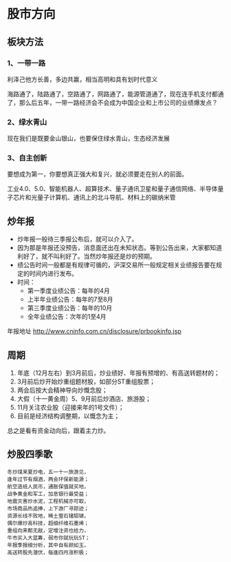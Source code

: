# 股市方向

## 板块方法

### 1、一带一路   

利泽己他方长善，多边共赢，相当高明和具有划时代意义

海路通了，陆路通了，空路通了，网路通了，能源管道通了，现在连手机支付都通了，那么后五年，一带一路经济会不会成为中国企业和上市公司的业绩爆发点？

### 2、绿水青山  

现在我们是既要金山银山，也要保住绿水青山，生态经济发展

### 3、自主创新  

要想成为第一，你要想真正强大和复兴，就必须要走在别人的前面。

工业4.0、5.0、智能机器人、超算技术、量子通讯卫星和量子通信网络、半导体量子芯片和光量子计算机、通讯上的北斗导航、材料上的碳纳米管

## 炒年报

- 炒年报一般待三季报公布后，就可以介入了。
- 因为那是年报还没预告，消息面还出在未知状态。等到公告出来，大家都知道利好了，就不叫利好了。当然炒年报还是炒的预期。
- 绩公告时间一般都是有规律可循的，沪深交易所一般规定相关业绩报告要在规定的时间内进行发布。
- 时间：
    - 第一季度业绩公告：每年的4月
    - 上半年业绩公告：每年的7至8月
    - 第三季度业绩公告：每年的10月
    - 全年业绩公告：次年的1至4月


年报地址
http://www.cninfo.com.cn/disclosure/prbookinfo.jsp

## 周期

1. 年底（12月左右）到3月前后，炒业绩好、年报有预增的、有高送转题材的；
2. 3月前后炒开始炒重组题材股，如部分ST重组股票；
3. 两会后按大会精神导向炒慨念股；
4. 大假（十一黄金周）5、9月前后炒酒店、旅游股；
5. 11月关注农业股（迎接来年的1号文件）；
6. 目前是经济结构调整期，以慨念为主；


总之是看有资金动向后，跟着主力炒。

## 炒股四季歌

```
冬炒煤来夏炒电，五一十一旅游见，
逢年过节有烟酒，两会环保新能源；
航空造纸人民币，通胀保值就买地，
战争黄金和军工，加息银行最受益；
地震灾害炒水泥，工程机械亦可取，
市场商品热追捧，上下游厂寻踪迹；
资源长线不败地，稀土萤石锗钼锑，
偶尔爆炒高科技，超细纤维石墨烯；
重组向来都无敌，定增注资也给力，
牛市买入大蓝筹，弱市你就玩玩ST；
年报季报细分析，其中自有颜如玉，
高送转股先潜伏，每逢四月涨积极；
```


